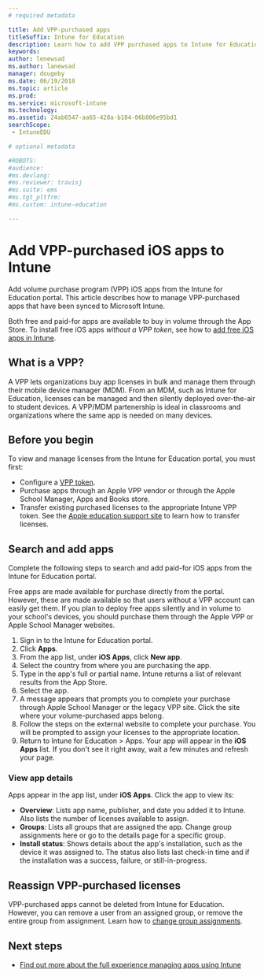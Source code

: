 ```yaml
---
# required metadata

title: Add VPP-purchased apps
titleSuffix: Intune for Education
description: Learn how to add VPP purchased apps to Intune for Education.
keywords:
author: lenewsad
ms.author: lanewsad
manager: dougeby
ms.date: 06/19/2018
ms.topic: article
ms.prod:
ms.service: microsoft-intune
ms.technology:
ms.assetid: 24ab6547-aa65-428a-b184-06b806e95bd1
searchScope:
 - IntuneEDU

# optional metadata

#ROBOTS:
#audience:
#ms.devlang:
#ms.reviewer: travisj
#ms.suite: ems
#ms.tgt_pltfrm:
#ms.custom: intune-education

---
```


# Add VPP-purchased iOS apps to Intune

Add volume purchase program (VPP) iOS apps from the Intune for Education portal. This article describes how to manage VPP-purchased apps that have been synced to Microsoft Intune.

Both free and paid-for apps are available to buy in volume through the App Store. To install free iOS apps *without a VPP token*, see how to [add free iOS apps in Intune](add-apps-ios.md).  

## What is a VPP?
A VPP lets organizations buy app licenses in bulk and manage them through their mobile device manager (MDM). From an MDM, such as Intune for Education, licenses can be managed and then silently deployed over-the-air to student devices. A VPP/MDM partenership is ideal in classrooms and organizations where the same app is needed on many devices. 

## Before you begin
To view and manage licenses from the Intune for Education portal, you must first:  
* Configure a [VPP token](setup-ios-device-management.md).
* Purchase apps through an Apple VPP vendor or through the Apple School Manager, Apps and Books store.
* Transfer existing purchased licenses to the appropriate Intune VPP token. See the [Apple education support site](https://support.apple.com/education) to learn how to transfer licenses. 

## Search and add apps
Complete the following steps to search and add paid-for iOS apps from the Intune for Education portal. 

Free apps are made available for purchase directly from the portal. However, these are made available so that users without a VPP account can easily get them. If you plan to deploy free apps silently and in volume to your school's devices, you should purchase them through the Apple VPP or Apple School Manager websites.

1. Sign in to the Intune for Education portal.
2. Click **Apps**.
3. From the app list, under **iOS Apps**, click **New app**.
4. Select the country from where you are purchasing the app.
5. Type in the app's full or partial name. Intune returns a list of relevant results from the App Store. 
6. Select the app. 
7. A message appears that prompts you to complete your purchase through Apple School Manager or the legacy VPP site. Click the site where your volume-purchased apps belong. 
8. Follow the steps on the external website to complete your purchase. You will be prompted to assign your licenses to the appropriate location.
9. Return to Intune for Education > Apps. Your app will appear in the **iOS Apps** list. If you don't see it right away, wait a few minutes and refresh your page.

### View app details
Apps appear in the app list, under **iOS Apps**. Click the app to view its:

* **Overview**: Lists app name, publisher, and date you added it to Intune. Also lists the number of licenses available to assign.
* **Groups**: Lists all groups that are assigned the app. Change group assignments here or go to the details page for a specific group.
* **Install status**: Shows details about the app's installation, such as the device it was assigned to. The status also lists last check-in time and if the installation was a success, failure, or still-in-progress.

## Reassign VPP-purchased licenses
VPP-purchased apps cannot be deleted from Intune for Education. However, you can remove a user from an assigned group, or remove the entire group from assignment. Learn how to [change group assignments](link).

## Next steps

- [Find out more about the full experience managing apps using Intune](https://docs.microsoft.com/intune/deploy-use/add-apps)

